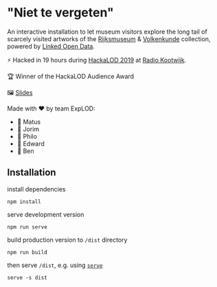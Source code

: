 # "Niet te vergeten"

An interactive installation to let museum visitors explore the long tail of scarcely visited artworks of the [Rijksmuseum](https://data.rijksmuseum.nl/) & [Volkenkunde](https://www.volkenkunde.nl/en) collection, powered by [Linked Open Data](http://linkeddata.org/).

⚡️ Hacked in 19 hours during [HackaLOD 2019](https://hackalod.com/) at [Radio Kootwijk](https://en.wikipedia.org/wiki/Radio_Kootwijk).

🏆 Winner of the HackaLOD Audience Award

🖼 [Slides](https://docs.google.com/presentation/d/11OKPjXcZbr1WMmL5pSC-u_VLk9wVoUnKwvBComF9FjQ/edit?usp=sharing)

Made with ❤️ by team ExpLOD:

- 🤯 Matus
- 🤯 Jorim
- 🤯 Philo
- 🤯 Edward
- 🤯 Ben

## Installation

install dependencies

    npm install

serve development version

    npm run serve

build production version to `/dist` directory

    npm run build

then serve `/dist`, e.g. using [`serve`](https://github.com/zeit/serve)

    serve -s dist

